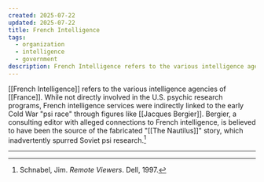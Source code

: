 ```yaml
---
created: 2025-07-22
updated: 2025-07-22
title: French Intelligence
tags:
  - organization
  - intelligence
  - government
description: French Intelligence refers to the various intelligence agencies of France, involved in national security and international espionage.
---
```

[[French Intelligence]] refers to the various intelligence agencies of [[France]]. While not directly involved in the U.S. psychic research programs, French intelligence services were indirectly linked to the early Cold War "psi race" through figures like [[Jacques Bergier]]. Bergier, a consulting editor with alleged connections to French intelligence, is believed to have been the source of the fabricated "[[The Nautilus]]" story, which inadvertently spurred Soviet psi research.[^1]

---

[^1]: Schnabel, Jim. *Remote Viewers*. Dell, 1997.